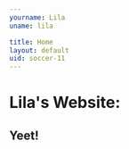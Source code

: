 ```yaml
---
yourname: Lila
uname: lila

title: Home
layout: default
uid: soccer-11
---
```

<script type="text/javascript" src="https://feed.mikle.com/js/fw-loader.js" data-fw-param="121063/"></script>


# Lila's Website:
## Yeet!
